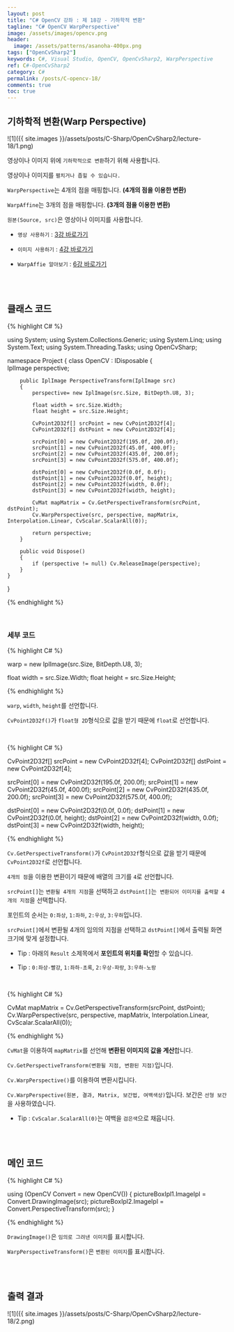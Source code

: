 ```yaml
---
layout: post
title: "C# OpenCV 강좌 : 제 18강 - 기하학적 변환"
tagline: "C# OpenCV WarpPerspective"
image: /assets/images/opencv.png
header:
  image: /assets/patterns/asanoha-400px.png
tags: ["OpenCvSharp2"]
keywords: C#, Visual Studio, OpenCV, OpenCvSharp2, WarpPerspective
ref: C#-OpenCvSharp2
category: C#
permalink: /posts/C-opencv-18/
comments: true
toc: true
---
```


## 기하학적 변환(Warp Perspective)

![1]({{ site.images }}/assets/posts/C-Sharp/OpenCvSharp2/lecture-18/1.png)

영상이나 이미지 위에 `기하학적으로 변환`하기 위해 사용합니다.

영상이나 이미지를 `펼치거나 좁힐 수 있습니다.`

`WarpPerspective`는 4개의 점을 매핑합니다. **(4개의 점을 이용한 변환)**

`WarpAffine`는 3개의 점을 매핑합니다. **(3개의 점을 이용한 변환)**

`원본(Source, src)`은 영상이나 이미지를 사용합니다.

- `영상 사용하기` : [3강 바로가기][3강]

- `이미지 사용하기` : [4강 바로가기][4강]

- `WarpAffie 알아보기` : [6강 바로가기][6강]

<br>
<br>

## 클래스 코드

{% highlight C# %}

using System;
using System.Collections.Generic;
using System.Linq;
using System.Text;
using System.Threading.Tasks;
using OpenCvSharp;

namespace Project
{
    class OpenCV : IDisposable
    {  
        IplImage perspective;        
            
        public IplImage PerspectiveTransform(IplImage src)
        {
            perspective= new IplImage(src.Size, BitDepth.U8, 3);
        
            float width = src.Size.Width;
            float height = src.Size.Height;
        
            CvPoint2D32f[] srcPoint = new CvPoint2D32f[4]; 
            CvPoint2D32f[] dstPoint = new CvPoint2D32f[4];
        
            srcPoint[0] = new CvPoint2D32f(195.0f, 200.0f);
            srcPoint[1] = new CvPoint2D32f(45.0f, 400.0f);
            srcPoint[2] = new CvPoint2D32f(435.0f, 200.0f);
            srcPoint[3] = new CvPoint2D32f(575.0f, 400.0f);
        
            dstPoint[0] = new CvPoint2D32f(0.0f, 0.0f);
            dstPoint[1] = new CvPoint2D32f(0.0f, height);
            dstPoint[2] = new CvPoint2D32f(width, 0.0f);
            dstPoint[3] = new CvPoint2D32f(width, height);
        
            CvMat mapMatrix = Cv.GetPerspectiveTransform(srcPoint, dstPoint);
            Cv.WarpPerspective(src, perspective, mapMatrix, Interpolation.Linear, CvScalar.ScalarAll(0));
        
            return perspective;
        }
            
        public void Dispose()
        {
            if (perspective != null) Cv.ReleaseImage(perspective);        
        }
    }
}

{% endhighlight %}

<br>

### 세부 코드

{% highlight C# %}

warp = new IplImage(src.Size, BitDepth.U8, 3);

float width = src.Size.Width;
float height = src.Size.Height;

{% endhighlight %}

`warp`, `width`, `height`를 선언합니다.

`CvPoint2D32f()`가 `float형 2D`형식으로 값을 받기 때문에 `float`로 선언합니다.

<br>

{% highlight C# %}

CvPoint2D32f[] srcPoint = new CvPoint2D32f[4]; 
CvPoint2D32f[] dstPoint = new CvPoint2D32f[4];

srcPoint[0] = new CvPoint2D32f(195.0f, 200.0f);
srcPoint[1] = new CvPoint2D32f(45.0f, 400.0f);
srcPoint[2] = new CvPoint2D32f(435.0f, 200.0f);
srcPoint[3] = new CvPoint2D32f(575.0f, 400.0f);

dstPoint[0] = new CvPoint2D32f(0.0f, 0.0f);
dstPoint[1] = new CvPoint2D32f(0.0f, height);
dstPoint[2] = new CvPoint2D32f(width, 0.0f);
dstPoint[3] = new CvPoint2D32f(width, height);

{% endhighlight %}

`Cv.GetPerspectiveTransform()`가 `CvPoint2D32f`형식으로 값을 받기 때문에 `CvPoint2D32f`로 선언합니다.

`4개의 점`을 이용한 변환이기 때문에 배열의 크기를 `4`로 선언합니다.

`srcPoint[]`는 `변환될 4개의 지점`을 선택하고 `dstPoint[]`는` 변환되어 이미지를 출력할 4개의 지점`을 선택합니다.

포인트의 순서는 `0:좌상`, `1:좌하`, `2:우상`, `3:우하`입니다.

`srcPoint[]`에서 변환될 4개의 임의의 지점을 선택하고 `dstPoint[]`에서 출력될 화면 크기에 맞게 설정합니다.

- Tip : 아래의 `Result` 소제목에서 **포인트의 위치를 확인**할 수 있습니다.

- Tip : `0:좌상-빨강`, `1:좌하-초록`, `2:우상-파랑`, `3:우하-노랑`

<br>

{% highlight C# %}

CvMat mapMatrix = Cv.GetPerspectiveTransform(srcPoint, dstPoint);
Cv.WarpPerspective(src, perspective, mapMatrix, Interpolation.Linear, CvScalar.ScalarAll(0));

{% endhighlight %}

`CvMat`을 이용하여 `mapMatrix`를 선언해 **변환된 이미지의 값을 계산**합니다.

`Cv.GetPerspectiveTransform(변환될 지점, 변환된 지점)`입니다. 

`Cv.WarpPerspective()`를 이용하여 변환시킵니다.

`Cv.WarpPerspective(원본, 결과, Matrix, 보간법, 여백색상)`입니다. 보간은 `선형 보간`을 사용하였습니다.

- Tip : `CvScalar.ScalarAll(0)`는 여백을 `검은색`으로 채웁니다.

<br>
<br>

## 메인 코드

{% highlight C# %}

using (OpenCV Convert = new OpenCV())
{
    pictureBoxIpl1.ImageIpl = Convert.DrawingImage(src);
    pictureBoxIpl2.ImageIpl = Convert.PerspectiveTransform(src);
}

{% endhighlight %}

`DrawingImage()`은 `임의로 그려낸 이미지`를 표시합니다.

`WarpPerspectiveTransform()`은 `변환된 이미지`를 표시합니다.

<br>
<br>

## 출력 결과

![1]({{ site.images }}/assets/posts/C-Sharp/OpenCvSharp2/lecture-18/2.png)

[3강]: https://076923.github.io/posts/C-opencv-3/
[4강]: https://076923.github.io/posts/C-opencv-4/
[6강]: https://076923.github.io/posts/C-opencv-6/
